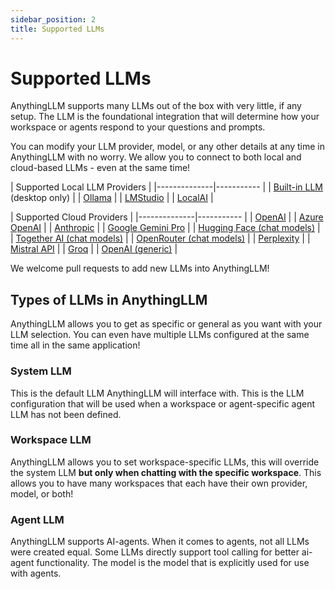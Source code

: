 ```yaml
---
sidebar_position: 2
title: Supported LLMs
---
```


# Supported LLMs

AnythingLLM supports many LLMs out of the box with very little, if any setup. The LLM is the foundational integration that will determine how your workspace or agents respond to your questions and prompts.

You can modify your LLM provider, model, or any other details at any time in AnythingLLM with no worry. We allow you to connect to both local and cloud-based LLMs - even at the same time!

<div class="side-by-side">
<div class="special_table"></div>

|        Supported Local LLM Providers   |
|--------------|-----------    |
| [Built-in LLM](/llms/desktop-built-in) (desktop only) | 
| [Ollama](/llms/ollama) | 
| [LMStudio](/llms/lmstudio) | 
| [LocalAI](/llms/localai) | 

<!-- | [llama.cpp](/llms/azure-openai) | -->

<div class="special_table"></div>

|        Supported Cloud Providers       |
|--------------|-----------    |
| [OpenAI](/llms/openai) | 
| [Azure OpenAI](/llms/azure-openai) | 
| [Anthropic](/llms/anthropic) | 
| [Google Gemini Pro](/llms/google-gemini) | 
| [Hugging Face (chat models)](/llms/hugging-face) | 
| [Together AI (chat models)](/llms/together-ai) | 
| [OpenRouter (chat models)](/llms/openrouter) | 
| [Perplexity](/llms/perplexity) | 
| [Mistral API](/llms/mistral) | 
| [Groq](/llms/groq) | 
| [OpenAI (generic)](/llms/generic-openai) | 
</div>



We welcome pull requests to add new LLMs into AnythingLLM!

## Types of LLMs in AnythingLLM

AnythingLLM allows you to get as specific or general as you want with your LLM selection. You can even have multiple LLMs configured at the same time all in the same application!

### System LLM

This is the default LLM AnythingLLM will interface with. This is the LLM configuration that will be used when a workspace or agent-specific agent LLM has not been defined.

### Workspace LLM

AnythingLLM allows you to set workspace-specific LLMs, this will override the system LLM **but only when chatting with the specific workspace**. This allows you to have many workspaces that each have their own provider, model, or both!

### Agent LLM

AnythingLLM supports AI-agents. When it comes to agents, not all LLMs were created equal. Some LLMs directly support tool calling for better ai-agent functionality. The model is the model that is explicitly used for use with agents.